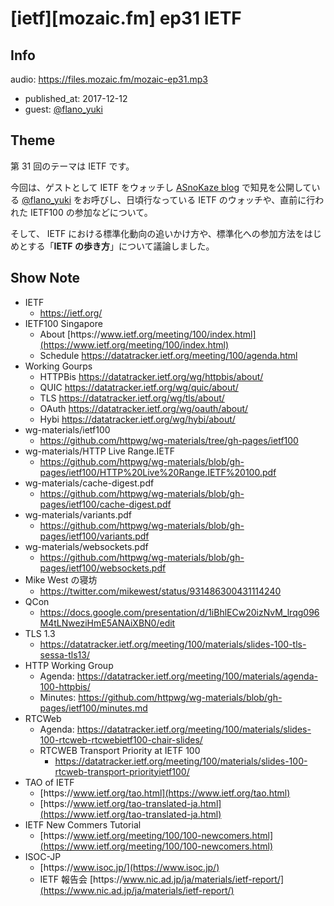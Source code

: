 # [ietf][mozaic.fm] ep31 IETF

## Info

audio: https://files.mozaic.fm/mozaic-ep31.mp3

- published_at: 2017-12-12
- guest: [@flano_yuki](https://twitter.com/flano_yuki)


## Theme

第 31 回のテーマは IETF です。

今回は、ゲストとして IETF をウォッチし [ASnoKaze blog](http://asnokaze.hatenablog.com/) で知見を公開している [@flano_yuki](https://twitter.com/flano_yuki) をお呼びし、日頃行なっている IETF のウォッチや、直前に行われた IETF100 の参加などについて。

そして、 IETF における標準化動向の追いかけ方や、標準化への参加方法をはじめとする「**IETF の歩き方**」について議論しました。


## Show Note

- IETF
  - [https\://ietf.org/](https://ietf.org/)
- IETF100 Singapore
  - About [https\://www.ietf.org/meeting/100/index.html](https://www.ietf.org/meeting/100/index.html)
  - Schedule [https\://datatracker.ietf.org/meeting/100/agenda.html](https://datatracker.ietf.org/meeting/100/agenda.html)
- Working Gourps
  - HTTPBis [https\://datatracker.ietf.org/wg/httpbis/about/](https://datatracker.ietf.org/wg/httpbis/about/)
  - QUIC [https\://datatracker.ietf.org/wg/quic/about/](https://datatracker.ietf.org/wg/quic/about/)
  - TLS [https\://datatracker.ietf.org/wg/tls/about/](https://datatracker.ietf.org/wg/tls/about/)
  - OAuth [https\://datatracker.ietf.org/wg/oauth/about/](https://datatracker.ietf.org/wg/oauth/about/)
  - Hybi [https\://datatracker.ietf.org/wg/hybi/about/](https://datatracker.ietf.org/wg/hybi/about/)
- wg-materials/ietf100
  - [https\://github.com/httpwg/wg-materials/tree/gh-pages/ietf100](https://github.com/httpwg/wg-materials/tree/gh-pages/ietf100)
- wg-materials/HTTP Live Range.IETF
  - [https\://github.com/httpwg/wg-materials/blob/gh-pages/ietf100/HTTP%20Live%20Range.IETF%20100.pdf](https://github.com/httpwg/wg-materials/blob/gh-pages/ietf100/HTTP%20Live%20Range.IETF%20100.pdf)
- wg-materials/cache-digest.pdf
  - [https\://github.com/httpwg/wg-materials/blob/gh-pages/ietf100/cache-digest.pdf](https://github.com/httpwg/wg-materials/blob/gh-pages/ietf100/cache-digest.pdf)
- wg-materials/variants.pdf
  - [https\://github.com/httpwg/wg-materials/blob/gh-pages/ietf100/variants.pdf](https://github.com/httpwg/wg-materials/blob/gh-pages/ietf100/variants.pdf)
- wg-materials/websockets.pdf
  - [https\://github.com/httpwg/wg-materials/blob/gh-pages/ietf100/websockets.pdf](https://github.com/httpwg/wg-materials/blob/gh-pages/ietf100/websockets.pdf)
- Mike West の寝坊
  - [https\://twitter.com/mikewest/status/931486300431114240](https://twitter.com/mikewest/status/931486300431114240)
- QCon
  - [https\://docs.google.com/presentation/d/1iBhlECw20izNvM_lrqg096M4tLNweziHmE5ANAiXBN0/edit](https://docs.google.com/presentation/d/1iBhlECw20izNvM_lrqg096M4tLNweziHmE5ANAiXBN0/edit)
- TLS 1.3
  - [https\://datatracker.ietf.org/meeting/100/materials/slides-100-tls-sessa-tls13/](https://datatracker.ietf.org/meeting/100/materials/slides-100-tls-sessa-tls13/)
- HTTP Working Group
  - Agenda: [https\://datatracker.ietf.org/meeting/100/materials/agenda-100-httpbis/](https://datatracker.ietf.org/meeting/100/materials/agenda-100-httpbis/)
  - Minutes: [https\://github.com/httpwg/wg-materials/blob/gh-pages/ietf100/minutes.md](https://github.com/httpwg/wg-materials/blob/gh-pages/ietf100/minutes.md)
- RTCWeb
  - Agenda: [https\://datatracker.ietf.org/meeting/100/materials/slides-100-rtcweb-rtcwebietf100-chair-slides/](https://datatracker.ietf.org/meeting/100/materials/slides-100-rtcweb-rtcwebietf100-chair-slides/)
  - RTCWEB Transport Priority at IETF 100
    - [https\://datatracker.ietf.org/meeting/100/materials/slides-100-rtcweb-transport-priorityietf100/](https://datatracker.ietf.org/meeting/100/materials/slides-100-rtcweb-transport-priorityietf100/)
- TAO of IETF
  - [https\://www.ietf.org/tao.html](https://www.ietf.org/tao.html)
  - [https\://www.ietf.org/tao-translated-ja.html](https://www.ietf.org/tao-translated-ja.html)
- IETF New Commers Tutorial
  - [https\://www.ietf.org/meeting/100/100-newcomers.html](https://www.ietf.org/meeting/100/100-newcomers.html)
- ISOC-JP
  - [https\://www.isoc.jp/](https://www.isoc.jp/)
  - IETF 報告会 [https\://www.nic.ad.jp/ja/materials/ietf-report/](https://www.nic.ad.jp/ja/materials/ietf-report/)
